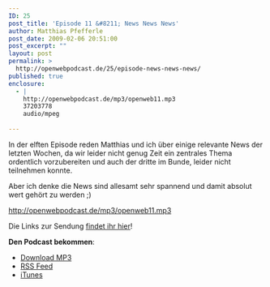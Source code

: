 ```yaml
---
ID: 25
post_title: 'Episode 11 &#8211; News News News'
author: Matthias Pfefferle
post_date: 2009-02-06 20:51:00
post_excerpt: ""
layout: post
permalink: >
  http://openwebpodcast.de/25/episode-news-news-news/
published: true
enclosure:
  - |
    http://openwebpodcast.de/mp3/openweb11.mp3
    37203778
    audio/mpeg
    
---
```

In der elften Episode reden Matthias und ich über einige relevante News der letzten Wochen, da wir leider nicht genug Zeit ein zentrales Thema ordentlich vorzubereiten und auch der dritte im Bunde, leider nicht teilnehmen konnte.

Aber ich denke die News sind allesamt sehr spannend und damit absolut wert gehört zu werden ;)

http://openwebpodcast.de/mp3/openweb11.mp3

Die Links zur Sendung <a href="http://openweb.mixxt.de/networks/wiki/index.episode-11">findet ihr hier</a>!

<strong>Den Podcast bekommen</strong>:
<ul><li><a href="http://openwebpodcast.de/mp3/openweb11.mp3">Download MP3</a></li>
<li><a href="http://feeds.feedburner.com/openwebcast">RSS Feed</a></li>
<li><a href="http://phobos.apple.com/WebObjects/MZStore.woa/wa/viewPodcast?id=294732929">iTunes</a></li></ul>